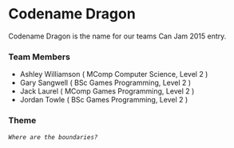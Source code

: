 # Codename Dragon

Codename Dragon is the name for our teams Can Jam 2015 entry.

### Team Members

  - Ashley Williamson ( MComp Computer Science, Level 2 )
  - Gary Sangwell ( BSc Games Programming, Level 2 )
  - Jack Laurel ( MComp Games Programming, Level 2 )
  - Jordan Towle ( BSc Games Programming, Level 2 )

### Theme
*`Where are the boundaries?`*
